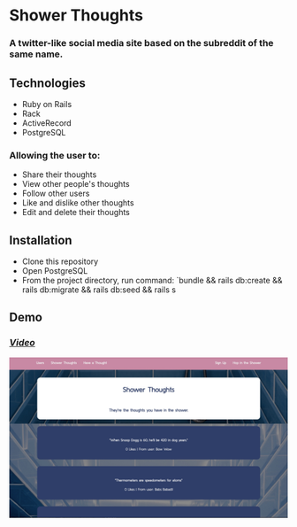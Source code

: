 # Shower Thoughts

### A twitter-like social media site based on the subreddit of the same name.

## Technologies
- Ruby on Rails
- Rack
- ActiveRecord
- PostgreSQL

### Allowing the user to:
- Share their thoughts
- View other people's thoughts
- Follow other users
- Like and dislike other thoughts
- Edit and delete their thoughts

## Installation
- Clone this repository
- Open PostgreSQL
- From the project directory, run command: 
`bundle && rails db:create && rails db:migrate && rails db:seed && rails s

## Demo
### *[Video](https://www.youtube.com/watch?v=JR47A5nyjGI)*

![](app/assets/images/app-screenshot.jpg)
